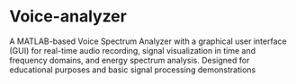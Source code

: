 # Voice-analyzer
A MATLAB-based Voice Spectrum Analyzer with a graphical user interface (GUI) for real-time audio recording, signal visualization in time and frequency domains, and energy spectrum analysis. Designed for educational purposes and basic signal processing demonstrations
